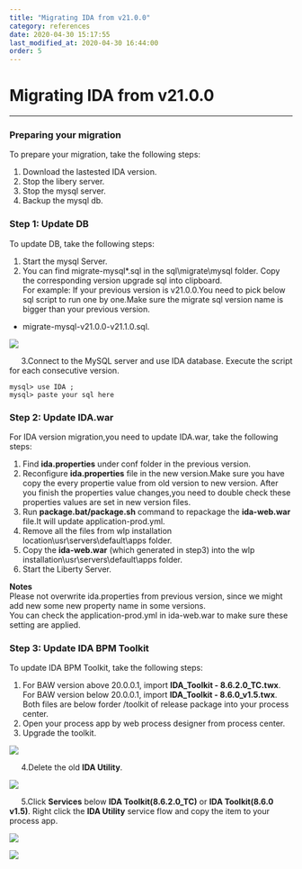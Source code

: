 ```yaml
---
title: "Migrating IDA from v21.0.0"
category: references
date: 2020-04-30 15:17:55
last_modified_at: 2020-04-30 16:44:00
order: 5
---
```


# Migrating IDA from v21.0.0
***
### Preparing your migration

To prepare your migration, take the following steps:  

1. Download the lastested IDA version.
2. Stop the libery server.  
3. Stop the mysql server.  
4. Backup the mysql db.    

### Step 1: Update DB

To update DB, take the following steps:

1. Start the mysql Server.  
2. You can find migrate-mysql*.sql in the sql\migrate\mysql folder. Copy the corresponding version upgrade sql into clipboard.     
For example: If your previous version is v21.0.0.You need to pick below sql script to run one by one.Make sure the migrate sql version name is bigger than your previous version.
* migrate-mysql-v21.0.0-v21.1.0.sql.


![][mysqlmigration-v21]   

&ensp;&ensp;&ensp;3.Connect to the MySQL server and use IDA database. Execute the script for each consecutive version.
```
mysql> use IDA ;   
mysql> paste your sql here   
```    

### Step 2: Update IDA.war   

For IDA version migration,you need to update IDA.war, take the following steps:

1. Find  **ida.properties** under conf folder in the previous version.
2. Reconfigure  **ida.properties** file in the new version.Make sure you have copy the every propertie value from old version to new version. After you finish the properties value changes,you need to double check these properties values are set in new version files.    
3. Run **package.bat/package.sh** command to repackage the **ida-web.war** file.It will update application-prod.yml.
4. Remove all the files from wlp installation location\usr\servers\default\apps folder.     
5. Copy the **ida-web.war** (which generated in step3) into the wlp installation\usr\servers\default\apps folder.    
6. Start the Liberty Server.  

 **Notes**     
 Please not overwrite ida.properties from previous version, since we might add new some new property name  in some versions.  
 You can check the application-prod.yml in ida-web.war to make sure these setting are applied.
 
 
### Step 3: Update IDA BPM Toolkit    

To update IDA BPM Toolkit, take the following steps:

1. For BAW version above 20.0.0.1, import **IDA_Toolkit - 8.6.2.0_TC.twx**. For BAW version below 20.0.0.1, import **IDA_Toolkit - 8.6.0_v1.5.twx**. Both files are below forder /toolkit of release package into your process center.
2. Open your process app by web process designer from process center.  
3. Upgrade the toolkit.

![][toolkit-upgrade-1-v21]

&ensp;&ensp;&ensp;4.Delete the old **IDA Utility**.

![][toolkit-upgrade-2] 

&ensp;&ensp;&ensp;5.Click **Services** below **IDA Toolkit(8.6.2.0_TC)** or **IDA Toolkit(8.6.0 v1.5)**. Right click the **IDA Utility** service flow and copy the item to your process app.

![][toolkit-upgrade-3-v21]

![][toolkit-upgrade-4]
   

[yamlmigration]: ../images/install/productionyaml.png
[mysqlmigration-v21]: ../images/install/mysqlmigration-v21.png
[teampermission]: ../images/install/teampermission.png
[teamproject]: ../images/install/teamproject.png
[sqlfolder]: ../images/references/sql-folder.png
[migration-sql]: ../images/references/migration-sql-example.png
[toolkit-upgrade-1-v21]: ../images/references/IDAbpmToolkitUpgrade_1-v21.png
[toolkit-upgrade-2]: ../images/references/IDAbpmToolkitUpgrade_2.png
[toolkit-upgrade-3-v21]: ../images/references/IDAbpmToolkitUpgrade_3-v21.png
[toolkit-upgrade-4]: ../images/install/ida_toolkit_copy_to_item.png